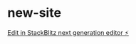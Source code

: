# new-site

[Edit in StackBlitz next generation editor ⚡️](https://stackblitz.com/~/github.com/newxcyber/new-site)